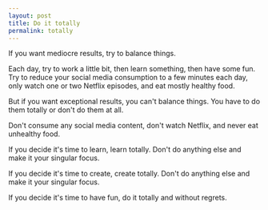 ```yaml
---
layout: post
title: Do it totally
permalink: totally
---
```



If you want mediocre results, try to balance things.

Each day, try to work a little bit, then learn something, then have some fun. Try to reduce your social media consumption to a few minutes each day, only watch one or two Netflix episodes, and eat mostly healthy food. 

But if you want exceptional results, you can't balance things. You have to do them totally or don't do them at all.  

Don't consume any social media content, don't watch Netflix, and never eat unhealthy food. 

If you decide it's time to learn, learn totally. Don't do anything else and make it your singular focus. 

If you decide it's time to create, create totally. Don't do anything else and make it your singular focus. 

If you decide it's time to have fun, do it totally and without regrets.